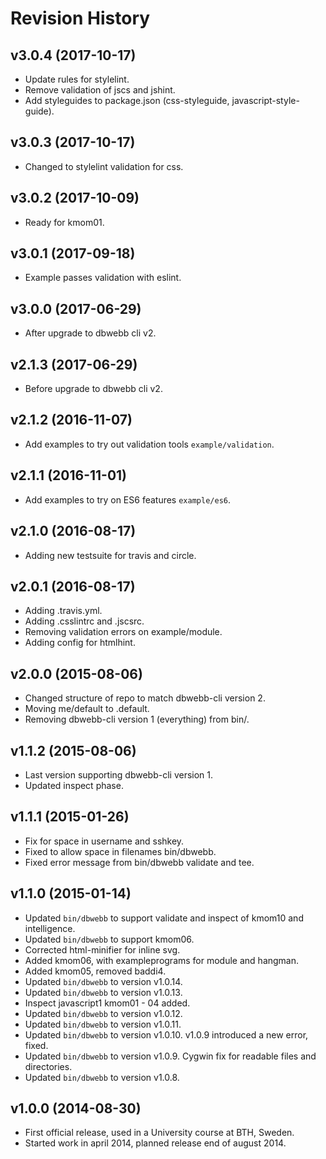 Revision History
===================

v3.0.4 (2017-10-17)
-------------------

* Update rules for stylelint.
* Remove validation of jscs and jshint.
* Add styleguides to package.json (css-styleguide, javascript-style-guide).


v3.0.3 (2017-10-17)
-------------------

* Changed to stylelint validation for css.


v3.0.2 (2017-10-09)
-------------------

* Ready for kmom01.


v3.0.1 (2017-09-18)
-------------------

* Example passes validation with eslint.


v3.0.0 (2017-06-29)
-------------------

* After upgrade to dbwebb cli v2.


v2.1.3 (2017-06-29)
-------------------

* Before upgrade to dbwebb cli v2.


v2.1.2 (2016-11-07)
-------------------

* Add examples to try out validation tools `example/validation`.


v2.1.1 (2016-11-01)
-------------------

* Add examples to try on ES6 features `example/es6`.


v2.1.0 (2016-08-17)
-------------------

* Adding new testsuite for travis and circle.


v2.0.1 (2016-08-17)
-------------------

* Adding .travis.yml.
* Adding .csslintrc and .jscsrc.
* Removing validation errors on example/module.
* Adding config for htmlhint.


v2.0.0 (2015-08-06)
-------------------

* Changed structure of repo to match dbwebb-cli version 2.
* Moving me/default to .default.
* Removing dbwebb-cli version 1 (everything) from bin/.


v1.1.2 (2015-08-06)
-------------------

* Last version supporting dbwebb-cli version 1.
* Updated inspect phase.


v1.1.1 (2015-01-26)
-------------------

* Fix for space in username and sshkey.
* Fixed to allow space in filenames bin/dbwebb.
* Fixed error message from bin/dbwebb validate and tee.


v1.1.0 (2015-01-14)
-------------------

* Updated `bin/dbwebb` to support validate and inspect of kmom10 and intelligence.
* Updated `bin/dbwebb` to support kmom06.
* Corrected html-minifier for inline svg.
* Added kmom06, with exampleprograms for module and hangman.
* Added kmom05, removed baddi4.
* Updated `bin/dbwebb` to version v1.0.14. 
* Updated `bin/dbwebb` to version v1.0.13. 
* Inspect javascript1 kmom01 - 04 added.
* Updated `bin/dbwebb` to version v1.0.12. 
* Updated `bin/dbwebb` to version v1.0.11. 
* Updated `bin/dbwebb` to version v1.0.10. v1.0.9 introduced a new error, fixed.
* Updated `bin/dbwebb` to version v1.0.9. Cygwin fix for readable files and directories.
* Updated `bin/dbwebb` to version v1.0.8.


v1.0.0 (2014-08-30)
-------------------

* First official release, used in a University course at BTH, Sweden.
* Started work in april 2014, planned release end of august 2014.
